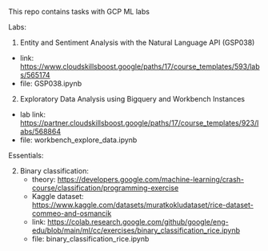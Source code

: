 This repo contains tasks with GCP ML labs

Labs:
 1. Entity and Sentiment Analysis with the Natural Language API (GSP038)
  - link: https://www.cloudskillsboost.google/paths/17/course_templates/593/labs/565174
  - file: GSP038.ipynb

 2. Exploratory Data Analysis using Bigquery and Workbench Instances
  - lab link: https://partner.cloudskillsboost.google/paths/17/course_templates/923/labs/568864
  - file: workbench_explore_data.ipynb

Essentials:

 2. Binary classification:
    - theory: https://developers.google.com/machine-learning/crash-course/classification/programming-exercise
    - Kaggle dataset: https://www.kaggle.com/datasets/muratkokludataset/rice-dataset-commeo-and-osmancik
    - link: https://colab.research.google.com/github/google/eng-edu/blob/main/ml/cc/exercises/binary_classification_rice.ipynb
    - file: binary_classification_rice.ipynb


